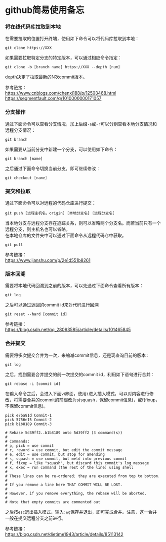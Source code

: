 github简易使用备忘
===
### 将在线代码库拉取到本地
在需要拉取的位置打开终端，使用如下命令可以将代码库拉取到本地：
```
git clone https://XXX
```
如果需要拉取特定分支的特定版本，可以通过相应命令指定：
```
git clone -b [branch name] https://XXX --depth [num]
```
depth决定了拉取最新的N次commit版本。

参考链接：<br>
https://www.cnblogs.com/chenxi188/p/12503468.html<br>
https://segmentfault.com/q/1010000000171057

### 分支操作
通过下面命令可以查看分支情况，加上后缀`-a`或`-r`可以分别查看本地分支情况和远程分支情况：
```
git branch
```
如果需要从当前分支中新建一个分支，可以使用如下命令：
```
git branch [name]
```
之后通过下面命令切换当前分支，即可继续修改：
```
git checkout [name]
```

### 提交和拉取
通过下面命令可以对远程的代码仓库进行提交：
```
git push [远程主机名，origin] [本地分支名] [远程分支名]
```
当本地分支与远程分支存在追踪关系，则可以省略两个分支名。而若当前只有一个远程分支，则主机名也可以省略。<br>
在本地仓库的文件夹中可以通过下面命令从远程代码仓中获取。
```
git pull
```

参考链接：<br>
https://www.jianshu.com/p/2e1d551b8261

### 版本回溯
需要将本地代码回溯到之前的版本，可以先通过下面命令查看所有版本：
```
git log
```
之后可以通过返回的commit id来对代码进行回溯
```
git reset --hard [commit id]  
```

参考链接：<br>
https://blog.csdn.net/qq_28093585/article/details/101465845

### 合并提交
需要将多次提交合并为一次，来缩减commit信息，还是现查询目前的版本：
```
git log
```
之后，找到需要合并提交的前一次提交的commit id，利用如下语句进行合并：
```
git rebase -i [commit id]
```
在输入命令之后，会进入下面vi界面，使用`i`进入插入模式，可以对内容进行修改，将需要合并的commit的前缀改为s(squash，保留commit信息)，或f(fixup，不保留commit信息)。
```
pick e7ba81d Commit-1
pick 5756e15 Commit-2
pick b1b8189 Commit-3
 
# Rebase 5d39ff2..b1b8189 onto 5d39ff2 (3 command(s))
#
# Commands:
# p, pick = use commit
# r, reword = use commit, but edit the commit message
# e, edit = use commit, but stop for amending
# s, squash = use commit, but meld into previous commit
# f, fixup = like "squash", but discard this commit's log message
# x, exec = run command (the rest of the line) using shell
#
# These lines can be re-ordered; they are executed from top to bottom.
#
# If you remove a line here THAT COMMIT WILL BE LOST.
#
# However, if you remove everything, the rebase will be aborted.
#
# Note that empty commits are commented out
```
之后按`esc`退出插入模式，输入`:wq`保存并退出，即可完成合并。注意，这一合并一般在提交远程分支之前进行。

参考链接：<br>
https://blog.csdn.net/dietime1943/article/details/85113142